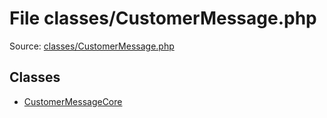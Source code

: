 File classes/CustomerMessage.php
=========

Source: [classes/CustomerMessage.php](https://github.com/PrestaShop/PrestaShop/blob/1.5.6.0/classes/CustomerMessage.php)


Classes
-------

* [CustomerMessageCore](class.CustomerMessageCore.md)

